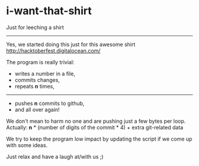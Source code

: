 i-want-that-shirt
=================

Just for leeching a shirt
____
Yes, we started doing this just for this awesome shirt
http://hacktoberfest.digitalocean.com/


The program is really trivial:

+ writes a number in a file, 
+ commits changes,
+ repeats __n__ times, 
____
  
+ pushes __n__ commits to github,
+ and all over again!

We don't mean to harm no one and are pushing just a few bytes per loop.
Actually: __n__ * (number of digits of the commit * 4) + extra git-related data


We try to keep the program low impact by updating the script if we come up with some ideas.

Just relax and have a laugh at/with us ;)
